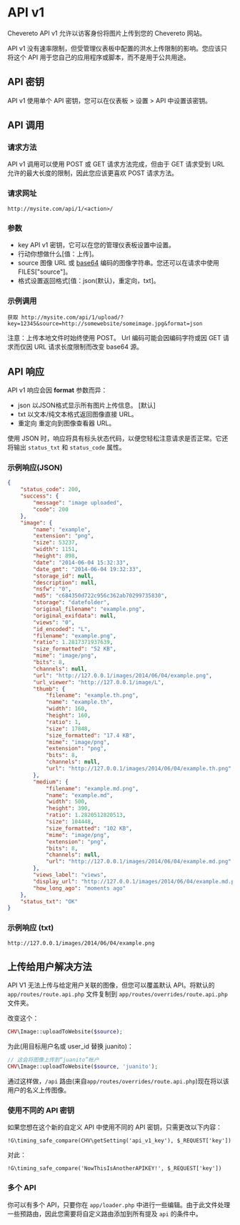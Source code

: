 # API v1

Chevereto API v1 允许以访客身份将图片上传到您的 Chevereto 网站。

API v1 没有速率限制，但受管理仪表板中配置的洪水上传限制的影响。您应该只将这个 API 用于您自己的应用程序或脚本，而不是用于公共用途。

## API 密钥

API v1 使用单个 API 密钥，您可以在仪表板 > 设置 > API 中设置该密钥。

## API 调用

### 请求方法

API v1 调用可以使用 POST 或 GET 请求方法完成，但由于 GET 请求受到 URL 允许的最大长度的限制，因此您应该更喜欢 POST 请求方法。

### 请求网址

```plain
http://mysite.com/api/1/<action>/
```

### 参数

- key API v1 密钥，它可以在您的管理仪表板设置中设置。
- 行动你想做什么[值：上传]。
- source 图像 URL 或 [base64](https://en.wikipedia.org/wiki/Base64) 编码的图像字符串。您还可以在请求中使用 FILES["source"]。
- 格式设置返回格式[值：json(默认)，重定向，txt]。

### 示例调用

```plain
获取 http://mysite.com/api/1/upload/?key=12345&source=http://somewebsite/someimage.jpg&format=json
```

注意：上传本地文件时始终使用 POST。 Url 编码可能会因编码字符或因 GET 请求而仅因 URL 请求长度限制而改变 base64 源。

## API 响应

API v1 响应会因 **format** 参数而异：

- json 以JSON格式显示所有图片上传信息。 [默认]
- txt 以文本/纯文本格式返回图像直接 URL。
- 重定向 重定向到图像查看器 URL。

使用 JSON 时，响应将具有标头状态代码，以便您轻松注意请求是否正常。它还将输出 `status_txt` 和 `status_code` 属性。

### 示例响应(JSON)

```json
{
    "status_code": 200,
    "success": {
        "message": "image uploaded",
        "code": 200
    },
    "image": {
        "name": "example",
        "extension": "png",
        "size": 53237,
        "width": 1151,
        "height": 898,
        "date": "2014-06-04 15:32:33",
        "date_gmt": "2014-06-04 19:32:33",
        "storage_id": null,
        "description": null,
        "nsfw": "0",
        "md5": "c684350d722c956c362ab70299735830",
        "storage": "datefolder",
        "original_filename": "example.png",
        "original_exifdata": null,
        "views": "0",
        "id_encoded": "L",
        "filename": "example.png",
        "ratio": 1.2817371937639,
        "size_formatted": "52 KB",
        "mime": "image/png",
        "bits": 8,
        "channels": null,
        "url": "http://127.0.0.1/images/2014/06/04/example.png",
        "url_viewer": "http://127.0.0.1/image/L",
        "thumb": {
            "filename": "example.th.png",
            "name": "example.th",
            "width": 160,
            "height": 160,
            "ratio": 1,
            "size": 17848,
            "size_formatted": "17.4 KB",
            "mime": "image/png",
            "extension": "png",
            "bits": 8,
            "channels": null,
            "url": "http://127.0.0.1/images/2014/06/04/example.th.png"
        },
        "medium": {
            "filename": "example.md.png",
            "name": "example.md",
            "width": 500,
            "height": 390,
            "ratio": 1.2820512820513,
            "size": 104448,
            "size_formatted": "102 KB",
            "mime": "image/png",
            "extension": "png",
            "bits": 8,
            "channels": null,
            "url": "http://127.0.0.1/images/2014/06/04/example.md.png"
        },
        "views_label": "views",
        "display_url": "http://127.0.0.1/images/2014/06/04/example.md.png",
        "how_long_ago": "moments ago"
    },
    "status_txt": "OK"
}
```

### 示例响应 (txt)

```plain
http://127.0.0.1/images/2014/06/04/example.png
```

## 上传给用户解决方法

API V1 无法上传与给定用户关联的图像，但您可以覆盖默认 API。将默认的 `app/routes/route.api.php` 文件复制到 `app/routes/overrides/route.api.php` 文件夹。

改变这个：

```php
CHV\Image::uploadToWebsite($source);
```

为此(用目标用户名或 user_id 替换 juanito)：

```php
// 这会将图像上传到“juanito”帐户
CHV\Image::uploadToWebsite($source, 'juanito');
```

通过这样做，`/api` 路由(来自`app/routes/overrides/route.api.php`)现在将以该用户的名义上传图像。

### 使用不同的 API 密钥

如果您想在这个新的自定义 API 中使用不同的 API 密钥，只需更改以下内容：

```plain
!G\timing_safe_compare(CHV\getSetting('api_v1_key'), $_REQUEST['key'])
```

对此：

```plain
!G\timing_safe_compare('NowThisIsAnotherAPIKEY!', $_REQUEST['key'])
```

### 多个 API

你可以有多个 API，只要你在 `app/loader.php` 中进行一些编辑。由于此文件处理一些预路由，因此您需要将自定义路由添加到所有提及 `api` 的条件中。
